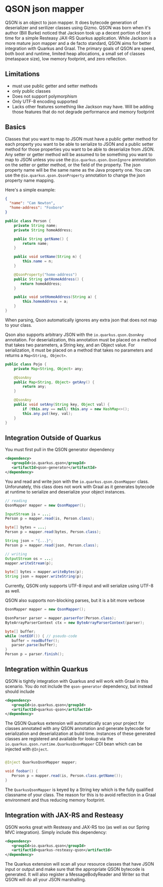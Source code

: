 # QSON json mapper

QSON is an object to json mapper.  It does bytecode generation of deserializer and serilizer classes using Gizmo.
QSON was born when it's author (Bill Burke) noticed that Jackson took up a decent portion of boot time for a simple Resteasy JAX-RS Quarkus application.
While Jackson is a more mature json mapper and a de facto standard, QSON aims for better integration with
Quarkus and Graal.  The primary goals of QSON are speed, both boot and runtime, limited heap allocations,
a small set of classes (metaspace size), low memory footprint, and zero reflection.

## Limitations

* must use public getter and setter methods
* only public classes
* Does not support polymorphism
* Only UTF-8 encoding supported
* Lacks other features something like Jackson may have.  Will be adding those features that do not degrade performance and memory footprint

## Basics

Classes that you want to map to JSON must have a public getter method for each property you want to be able to serialize to JSON
and a public setter method for those properties you want to be able to deserialize from JSON.  Any setter or getter method will
be assumed to be something you want to map to JSON unless you use the `@io.quarkus.qson.QsonIgnore` annnotation on the setter or
getter method, or the field of the property.  The json property name will be the same name as the Java property one.  You can use
the `@io.quarkus.qson.QsonProperty` annotation to change the json property name mapping.

Here's a simple example:

```json
{
  "name": "Cam Newton",
  "home-address": "Foxboro"
}
```

```java
public class Person {
    private String name;
    private String homeAddress;

    public String getName() {
        return name;
    }

    public void setName(String n) {
        this.name = n;
    }

    @QsonProperty("home-address")
    public String getHomeAddress() {
       return homeAddress;
    }

    public void setHomeAddress(String a) {
        this.homeAddress = a;
    }
}
```

When parsing, Qson automatically ignores any extra json that does not map to your class.

Qson also supports arbitrary JSON with the `io.quarkus.qson.QsonAny` annotation.  For deserialization, this annotation
must be placed on a method that takes two parameters, a String key, and an Object value.  For serialization,
it must be placed on a method that takes no parameters and returns a `Map<String, Object>`.

```java
public class Pojo {
    private Map<String, Object> any;

    @QsonAny
    public Map<String, Object> getAny() {
        return any;
    }

    @QsonAny
    public void setAny(String key, Object val) {
        if (this.any == null) this.any = new HashMap<>();
        this.any.put(key, val);
    }
}
```

## Integration Outside of Quarkus

You must first pull in the QSON generator dependency
```xml
<dependency>
   <groupId>io.quarkus.qson</groupId>
   <artifactId>qson-generator</artifactId>
</dependency>
```

You and read and write json with the `io.quarkus.qson.QsonMapper` class.  Unforunately, this class does not work with
Graal as it generates bytecode at runtime to serialize and deserialize your object instances.

```java
// reading
QsonMapper mapper = new QsonMapper();

InputStream is = ...;
Person p = mapper.read(is, Person.class);

byte[] bytes = ...;
Person p = mapper.read(bytes, Person.class);

String json = "{...}";
Person p = mapper.read(json, Person.class);

// writing
OutputStream os = ...;
mapper.writeStream(p);

byte[] bytes = mapper.writeBytes(p);
String json = mapper.writeString(p);
```

Currently, QSON only supports UTF-8 input and will serialize using UTF-8 as well.

QSON also supports non-blocking parses, but it is a bit more verbose

```java
QsonMapper mapper = new QsonMapper();

QsonParser parser = mapper.parserFor(Person.class);
ByteArrayParserContext ctx = new ByteArrayParserContext(parser);

byte[] buffer;
while (notEOF()) { // pseudo-code
   buffer = readBuffer();
   parser.parse(buffer);
}
Person p = parser.finish();
```


## Integration within Quarkus

QSON is tightly integration with Quarkus and will work with Graal in this scenario.
You do not include the `qson-generator` dependency, but instead should include

```xml
<dependency>
   <groupId>io.quarkus.qson</groupId>
   <artifactId>quarkus-qson</artifactId>
</dependency>
```

The QSON Quarkus extension will automatically scan your project for classes annotated
with any QSON annotation and generate bytecode for serialization and deserialization at build time.
Instances of these generated classes are registered and available for lookup via the `io.quarkus.qson.runtime.QuarkusQsonMapper`
CDI bean which can be injected with `@Inject`.

```java

@Inject QuarkusQsonMapper mapper;

void foobar() {
   Person p = mapper.read(is, Person.class.getName());
}
```

The `QuarkusQsonMapper` is keyed by a String key which is the fully qualified classname of your class.
The reason for this is to avoid reflection in a Graal environment and thus reducing memory footprint.

## Integration with JAX-RS and Resteasy

QSON works great with Resteasy and JAX-RS too (as well as our Spring MVC integration).  Simply include
this dependency:

```xml
<dependency>
   <groupId>io.quarkus.qson</groupId>
   <artifactId>quarkus-resteasy-qson</artifactId>
</dependency>
```

The Quarkus extension will scan all your resource classes that have JSON input or output and make sure
that the appropriate QSON bytecode is generated.  It will also register a MessageBodyReader and Writer
so that QSON will do all your JSON marshalling.

